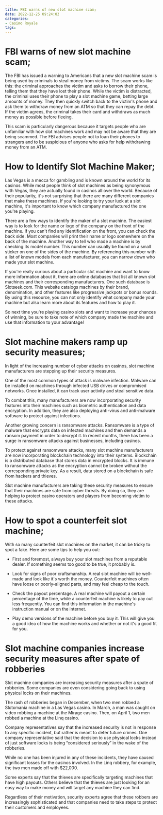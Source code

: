 ```yaml
---
title: FBI warns of new slot machine scam;
date: 2022-12-25 09:24:03
categories:
- Casino Royale
tags:
---
```



#  FBI warns of new slot machine scam;

The FBI has issued a warning to Americans that a new slot machine scam is being used by criminals to steal money from victims. The scam works like this: the criminal approaches the victim and asks to borrow their phone, telling them that they have lost their phone. While the victim is distracted, the criminal uses their phone to play a slot machine game, betting large amounts of money. They then quickly switch back to the victim's phone and ask them to withdraw money from an ATM so that they can repay the debt. If the victim agrees, the criminal takes their card and withdraws as much money as possible before fleeing.

This scam is particularly dangerous because it targets people who are unfamiliar with how slot machines work and may not be aware that they are being scammed. The FBI advises people not to loan their phones to strangers and to be suspicious of anyone who asks for help withdrawing money from an ATM.

#  How to Identify Slot Machine Maker; 

Las Vegas is a mecca for gambling and is known around the world for its casinos. While most people think of slot machines as being synonymous with Vegas, they are actually found in casinos all over the world. Because of their popularity, it's not surprising that there are many different companies that make these machines. If you're looking to try your luck at a slot machine, it's important to know which company manufactured the one you're playing.

There are a few ways to identify the maker of a slot machine. The easiest way is to look for the name or logo of the company on the front of the machine. If you can't find any identification on the front, you can check the back side. Most companies will print their name or logo somewhere on the back of the machine. Another way to tell who made a machine is by checking its model number. This number can usually be found on a small sticker on one of the sides of the machine. By referencing this number with a list of known models from each manufacturer, you can narrow down who made your slot machine.

If you're really curious about a particular slot machine and want to know more information about it, there are online databases that list all known slot machines and their corresponding manufacturers. One such database is Slotseek.com. This website catalogs machines by their brand, denomination, and other features like progressive jackpots or bonus rounds. By using this resource, you can not only identify what company made your machine but also learn more about its features and how to play it.

So next time you're playing casino slots and want to increase your chances of winning, be sure to take note of which company made the machine and use that information to your advantage!

#  Slot machine makers ramp up security measures;

In light of the increasing number of cyber attacks on casinos, slot machine manufacturers are stepping up their security measures.

One of the most common types of attack is malware infection. Malware can be installed on machines through infected USB drives or compromised networks. Once installed, it can track user activity and steal sensitive data.

To combat this, many manufacturers are now incorporating security features into their machines such as biometric authentication and data encryption. In addition, they are also deploying anti-virus and anti-malware software to protect against infections.

Another growing concern is ransomware attacks. Ransomware is a type of malware that encrypts data on infected machines and then demands a ransom payment in order to decrypt it. In recent months, there has been a surge in ransomware attacks against businesses, including casinos.

To protect against ransomware attacks, many slot machine manufacturers are now incorporating blockchain technology into their systems. Blockchain is a distributed database that stores data in encrypted blocks. It is immune to ransomware attacks as the encryption cannot be broken without the corresponding private key. As a result, data stored on a blockchain is safe from hackers and thieves.

Slot machine manufacturers are taking these security measures to ensure that their machines are safe from cyber threats. By doing so, they are helping to protect casino operators and players from becoming victim to these attacks.

#  How to spot a counterfeit slot machine; 

With so many counterfeit slot machines on the market, it can be tricky to spot a fake. Here are some tips to help you out: 

- First and foremost, always buy your slot machines from a reputable dealer. If something seems too good to be true, it probably is. 

- Look for signs of poor craftsmanship. A real slot machine will be well-made and look like it's worth the money. Counterfeit machines often have loose or poorly-aligned parts, and may feel cheap to the touch. 

- Check the payout percentage. A real machine will payout a certain percentage of the time, while a counterfeit machine is likely to pay out less frequently. You can find this information in the machine's instruction manual or on the internet. 

- Play demo versions of the machine before you buy it. This will give you a good idea of how the machine works and whether or not it's a good fit for you.

#  Slot machine companies increase security measures after spate of robberies

Slot machine companies are increasing security measures after a spate of robberies. Some companies are even considering going back to using physical locks on their machines.

The rash of robberies began in December, when two men robbed a Slotomania machine in a Las Vegas casino. In March, a man was caught on video robbing a machine at the Mirage casino. Then, on April 1, two men robbed a machine at the Linq casino.

Company representatives say that the increased security is not in response to any specific incident, but rather is meant to deter future crimes. One company representative said that the decision to use physical locks instead of just software locks is being “considered seriously” in the wake of the robberies.

While no one has been injured in any of these incidents, they have caused significant losses for the casinos involved. In the Linq robbery, for example, the two men made off with $22,000.

Some experts say that the thieves are specifically targeting machines that have high payouts. Others believe that the thieves are just looking for an easy way to make money and will target any machine they can find.

Regardless of their motivation, security experts agree that these robbers are increasingly sophisticated and that companies need to take steps to protect their customers and employees.